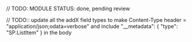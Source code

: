 // TODO: MODULE STATUS: done, pending review

// TODO:: update all the addX field types to make Content-Type header = "application/json;odata=verbose" and include "__metadata": { "type": "SP.ListItem" } in the body
